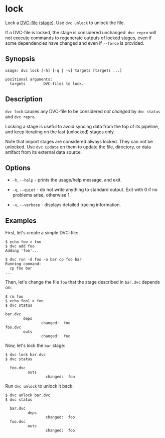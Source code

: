 # lock

Lock a [DVC-file](/doc/user-guide/dvc-file-format)
([stage](/doc/commands-reference/run)). Use `dvc unlock` to unlock the file.

If a DVC-file is locked, the stage is considered unchanged. `dvc repro` will not
execute commands to regenerate outputs of locked stages, even if some
dependencies have changed and even if `--force` is provided.

## Synopsis

```usage
usage: dvc lock [-h] [-q | -v] targets [targets ...]

positional arguments:
  targets        DVC-files to lock.
```

## Description

`dvc lock` causes any DVC-file to be considered _not changed_ by `dvc status`
and `dvc repro`.

Locking a stage is useful to avoid syncing data from the top of its pipeline,
and keep iterating on the last (unlocked) stages only.

Note that <abbr>import stages</abbr> are considered always locked. They can not
be unlocked. Use `dvc update` on them to update the file, directory, or
<abbr>data artifact</abbr> from its external data source.

## Options

- `-h`, `--help` - prints the usage/help message, and exit.

- `-q`, `--quiet` - do not write anything to standard output. Exit with 0 if no
  problems arise, otherwise 1.

- `-v`, `--verbose` - displays detailed tracing information.

## Examples

First, let's create a simple DVC-file:

```dvc
$ echo foo > foo
$ dvc add foo
Adding 'foo'...

$ dvc run -d foo -o bar cp foo bar
Running command:
  cp foo bar
...
```

Then, let's change the file `foo` that the stage described in `bar.dvc` depends
on:

```dvc
$ rm foo
$ echo foo1 > foo
$ dvc status

bar.dvc
        deps
                changed:  foo
foo.dvc
        outs
                changed:  foo
```

Now, let's lock the `bar` stage:

```dvc
$ dvc lock bar.dvc
$ dvc status

  foo.dvc
          outs
                  changed:  foo
```

Run `dvc unlock` to unlock it back:

```dvc
$ dvc unlock bar.dvc
$ dvc status

  bar.dvc
          deps
                  changed:  foo
  foo.dvc
          outs
                  changed:  foo
```
